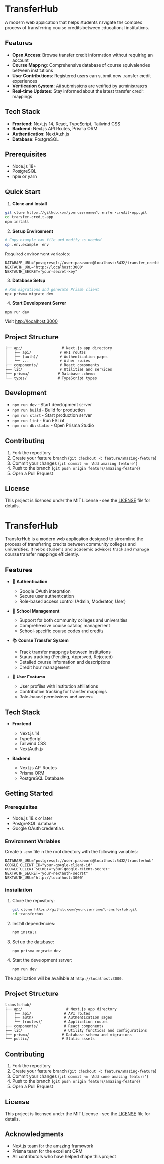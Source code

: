 # TransferHub

A modern web application that helps students navigate the complex process of transferring course credits between educational institutions.

## Features

- **Open Access**: Browse transfer credit information without requiring an account
- **Course Mapping**: Comprehensive database of course equivalencies between institutions
- **User Contributions**: Registered users can submit new transfer credit experiences
- **Verification System**: All submissions are verified by administrators
- **Real-time Updates**: Stay informed about the latest transfer credit mappings

## Tech Stack

- **Frontend**: Next.js 14, React, TypeScript, Tailwind CSS
- **Backend**: Next.js API Routes, Prisma ORM
- **Authentication**: NextAuth.js
- **Database**: PostgreSQL

## Prerequisites

- Node.js 18+
- PostgreSQL
- npm or yarn

## Quick Start

1. **Clone and Install**
```bash
git clone https://github.com/yourusername/transfer-credit-app.git
cd transfer-credit-app
npm install
```

2. **Set up Environment**
```bash
# Copy example env file and modify as needed
cp .env.example .env
```

Required environment variables:
```env
DATABASE_URL="postgresql://user:password@localhost:5432/transfer_credit_db"
NEXTAUTH_URL="http://localhost:3000"
NEXTAUTH_SECRET="your-secret-key"
```

3. **Database Setup**
```bash
# Run migrations and generate Prisma client
npx prisma migrate dev
```

4. **Start Development Server**
```bash
npm run dev
```

Visit [http://localhost:3000](http://localhost:3000)

## Project Structure

```
├── app/                  # Next.js app directory
│   ├── api/             # API routes
│   ├── (auth)/          # Authentication pages
│   └── ...              # Other routes
├── components/          # React components
├── lib/                 # Utilities and services
├── prisma/             # Database schema
└── types/              # TypeScript types
```

## Development

- `npm run dev` - Start development server
- `npm run build` - Build for production
- `npm run start` - Start production server
- `npm run lint` - Run ESLint
- `npm run db:studio` - Open Prisma Studio

## Contributing

1. Fork the repository
2. Create your feature branch (`git checkout -b feature/amazing-feature`)
3. Commit your changes (`git commit -m 'Add amazing feature'`)
4. Push to the branch (`git push origin feature/amazing-feature`)
5. Open a Pull Request

## License

This project is licensed under the MIT License - see the [LICENSE](LICENSE) file for details.

# TransferHub

TransferHub is a modern web application designed to streamline the process of transferring credits between community colleges and universities. It helps students and academic advisors track and manage course transfer mappings efficiently.

## Features

- 🔐 **Authentication**
  - Google OAuth integration
  - Secure user authentication
  - Role-based access control (Admin, Moderator, User)

- 🏫 **School Management**
  - Support for both community colleges and universities
  - Comprehensive course catalog management
  - School-specific course codes and credits

- 📚 **Course Transfer System**
  - Track transfer mappings between institutions
  - Status tracking (Pending, Approved, Rejected)
  - Detailed course information and descriptions
  - Credit hour management

- 👥 **User Features**
  - User profiles with institution affiliations
  - Contribution tracking for transfer mappings
  - Role-based permissions and access

## Tech Stack

- **Frontend**
  - Next.js 14
  - TypeScript
  - Tailwind CSS
  - NextAuth.js

- **Backend**
  - Next.js API Routes
  - Prisma ORM
  - PostgreSQL Database

## Getting Started

### Prerequisites

- Node.js 18.x or later
- PostgreSQL database
- Google OAuth credentials

### Environment Variables

Create a `.env` file in the root directory with the following variables:

```env
DATABASE_URL="postgresql://user:password@localhost:5432/transferhub"
GOOGLE_CLIENT_ID="your-google-client-id"
GOOGLE_CLIENT_SECRET="your-google-client-secret"
NEXTAUTH_SECRET="your-nextauth-secret"
NEXTAUTH_URL="http://localhost:3000"
```

### Installation

1. Clone the repository:
   ```bash
   git clone https://github.com/yourusername/transferhub.git
   cd transferhub
   ```

2. Install dependencies:
   ```bash
   npm install
   ```

3. Set up the database:
   ```bash
   npx prisma migrate dev
   ```

4. Start the development server:
   ```bash
   npm run dev
   ```

The application will be available at `http://localhost:3000`.

## Project Structure

```
transferhub/
├── app/                    # Next.js app directory
│   ├── api/               # API routes
│   ├── auth/              # Authentication pages
│   └── (routes)/          # Application routes
├── components/            # React components
├── lib/                   # Utility functions and configurations
├── prisma/               # Database schema and migrations
└── public/               # Static assets
```

## Contributing

1. Fork the repository
2. Create your feature branch (`git checkout -b feature/amazing-feature`)
3. Commit your changes (`git commit -m 'Add some amazing feature'`)
4. Push to the branch (`git push origin feature/amazing-feature`)
5. Open a Pull Request

## License

This project is licensed under the MIT License - see the [LICENSE](LICENSE) file for details.

## Acknowledgments

- Next.js team for the amazing framework
- Prisma team for the excellent ORM
- All contributors who have helped shape this project
